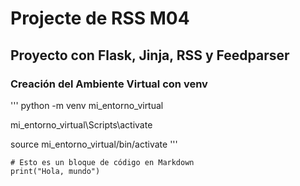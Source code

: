 # Projecte de RSS M04
## Proyecto con Flask, Jinja, RSS y Feedparser

### Creación del Ambiente Virtual con venv
''' 
python -m venv mi_entorno_virtual

mi_entorno_virtual\Scripts\activate

source mi_entorno_virtual/bin/activate 
'''
```
# Esto es un bloque de código en Markdown
print("Hola, mundo")
```
